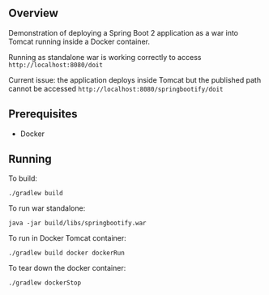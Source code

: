 ## Overview

Demonstration of deploying a Spring Boot 2 application as a war into
Tomcat running inside a Docker container.

Running as standalone war is working correctly to access `http://localhost:8080/doit`

Current issue: the application deploys inside Tomcat but the published path cannot
be accessed `http://localhost:8080/springbootify/doit`

## Prerequisites

* Docker

## Running

To build:

`./gradlew build`

To run war standalone:

`java -jar build/libs/springbootify.war`

To run in Docker Tomcat container:

`./gradlew build docker dockerRun`

To tear down the docker container:

`./gradlew dockerStop`